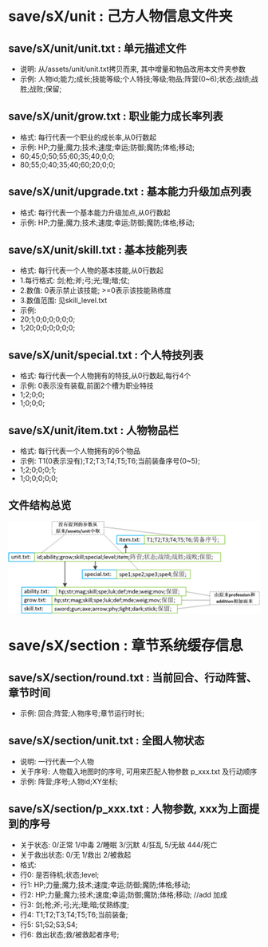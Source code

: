 # save/sX/unit : 己方人物信息文件夹

## save/sX/unit/unit.txt : 单元描述文件

* 说明: 从/assets/unit/unit.txt拷贝而来, 其中增量和物品改用本文件夹参数
* 示例: 人物id;能力;成长;技能等级;个人特技;等级;物品;阵营(0~6);状态;战绩;战胜;战败;保留;

## save/sX/unit/grow.txt : 职业能力成长率列表

* 格式: 每行代表一个职业的成长率,从0行数起
* 示例: HP;力量;魔力;技术;速度;幸运;防御;魔防;体格;移动;
* 60;45;0;50;55;60;35;40;0;0;
* 80;55;0;40;35;40;60;20;0;0;

## save/sX/unit/upgrade.txt : 基本能力升级加点列表

* 格式: 每行代表一个基本能力升级加点,从0行数起
* 示例: HP;力量;魔力;技术;速度;幸运;防御;魔防;体格;移动;

## save/sX/unit/skill.txt : 基本技能列表

* 格式: 每行代表一个人物的基本技能,从0行数起
* 1.每行格式: 剑;枪;斧;弓;光;理;暗;仗;
* 2.数值: 0表示禁止该技能; >=0表示该技能熟练度
* 3.数值范围: 见skill_level.txt
* 示例: 
* 20;1;0;0;0;0;0;0;
* 1;20;0;0;0;0;0;0;

## save/sX/unit/special.txt : 个人特技列表

* 格式: 每行代表一个人物拥有的特技,从0行数起,每行4个
* 示例: 0表示没有装载,前面2个槽为职业特技
* 1;2;0;0;
* 1;0;0;0;

## save/sX/unit/item.txt : 人物物品栏

* 格式: 每行代表一个人物拥有的6个物品
* 示例: T1(0表示没有);T2;T3;T4;T5;T6;当前装备序号(0~5);
* 1;2;0;0;0;1;
* 1;0;0;0;0;0;

## 文件结构总览
![Image](structure.png)

# save/sX/section : 章节系统缓存信息

## save/sX/section/round.txt : 当前回合、行动阵营、章节时间

* 示例: 回合;阵营;人物序号;章节运行时长;

## save/sX/section/unit.txt : 全图人物状态

* 说明: 一行代表一个人物
* 关于序号: 人物载入地图时的序号, 可用来匹配人物参数 p_xxx.txt 及行动顺序
* 示例: 阵营;序号;人物id;XY坐标;

## save/sX/section/p_xxx.txt : 人物参数, xxx为上面提到的序号

* 关于状态: 0/正常 1/中毒 2/睡眠 3/沉默 4/狂乱 5/无敌 444/死亡
* 关于救出状态: 0/无 1/救出 2/被救起
* 格式:
* 行0: 是否待机;状态;level;
* 行1: HP;力量;魔力;技术;速度;幸运;防御;魔防;体格;移动;
* 行2: HP;力量;魔力;技术;速度;幸运;防御;魔防;体格;移动; //add 加成
* 行3: 剑;枪;斧;弓;光;理;暗;仗熟练度;
* 行4: T1;T2;T3;T4;T5;T6;当前装备;
* 行5: S1;S2;S3;S4;
* 行6: 救出状态;救/被救起者序号;
